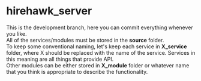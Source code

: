 # hirehawk_server
This is the development branch, here you can commit everything whenever you like.<br>
All of the services/modules must be stored in the **source** folder.<br/>
To keep some conventional naming, let's keep each service in **X_service** folder, where X should be replaced with the name of the service. Services in this meaning are all things that provide API.<br/>
Other modules can be either stored in **X_module** folder or whatever name that you think is appropriate to describe the functionality.<br/>

